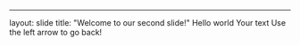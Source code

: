 
---
layout: slide
title: "Welcome to our second slide!"
Hello world
Your text
Use the left arrow to go back!
